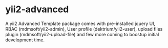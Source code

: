 yii2-advanced
=============

A yii2 Advanced Template package comes with pre-installed jquery UI, RBAC (mdmsoft/yii2-admin), User profile (dektrium/yii2-user), upload files plugin (mdmsoft/yii2-upload-file) and few more coming to boostup initial development time.
